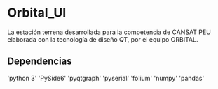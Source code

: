 # Orbital_UI

La estación terrena desarrollada para la competencia de CANSAT PEU elaborada con la tecnología de diseño QT, por el equipo ORBITAL. 

## Dependencias 

'python 3'
'PySide6'
'pyqtgraph'
'pyserial'
'folium'
'numpy'
'pandas'

